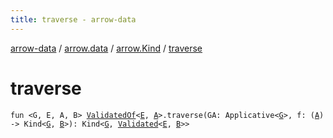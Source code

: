 ```yaml
---
title: traverse - arrow-data
---
```


[arrow-data](../../index.html) / [arrow.data](../index.html) / [arrow.Kind](index.html) / [traverse](./traverse.html)

# traverse

`fun <G, E, A, B> `[`ValidatedOf`](../-validated-of.html)`<`[`E`](traverse.html#E)`, `[`A`](traverse.html#A)`>.traverse(GA: Applicative<`[`G`](traverse.html#G)`>, f: (`[`A`](traverse.html#A)`) -> Kind<`[`G`](traverse.html#G)`, `[`B`](traverse.html#B)`>): Kind<`[`G`](traverse.html#G)`, `[`Validated`](../-validated/index.html)`<`[`E`](traverse.html#E)`, `[`B`](traverse.html#B)`>>`